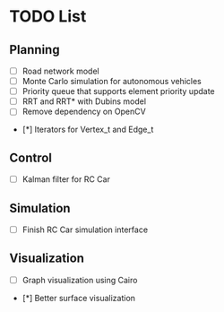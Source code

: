 # TODO List

## Planning

- [ ] Road network model
- [ ] Monte Carlo simulation for autonomous vehicles
- [ ] Priority queue that supports element priority update
- [ ] RRT and RRT* with Dubins model  
- [ ] Remove dependency on OpenCV
- [*] Iterators for Vertex_t and Edge_t

## Control

- [ ] Kalman filter for RC Car

## Simulation

- [ ] Finish RC Car simulation interface

## Visualization

- [ ] Graph visualization using Cairo
- [*] Better surface visualization